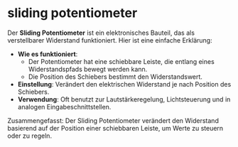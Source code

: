# sliding potentiometer

Der **Sliding Potentiometer** ist ein elektronisches Bauteil, das als verstellbarer Widerstand funktioniert. Hier ist eine einfache Erklärung:

- **Wie es funktioniert**:
    - Der Potentiometer hat eine schiebbare Leiste, die entlang eines Widerstandspfads bewegt werden kann.
    - Die Position des Schiebers bestimmt den Widerstandswert.
- **Einstellung**: Verändert den elektrischen Widerstand je nach Position des Schiebers.
- **Verwendung**: Oft benutzt zur Lautstärkeregelung, Lichtsteuerung und in analogen Eingabeschnittstellen.

Zusammengefasst: Der Sliding Potentiometer verändert den Widerstand basierend auf der Position einer schiebbaren Leiste, um Werte zu steuern oder zu regeln.
